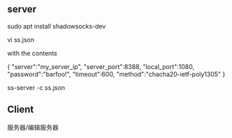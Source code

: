 ## server

sudo apt install shadowsocks-dev

vi ss.json

with the contents

{
    "server":"my_server_ip",
    "server_port":8388,
    "local_port":1080,
    "password":"barfoo!",
    "timeout":600,
    "method":"chacha20-ietf-poly1305"
}

ss-server -c ss.json


## Client

服务器/编辑服务器
